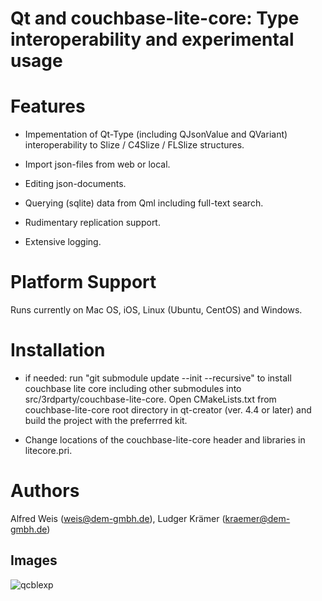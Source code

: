 # Qt and couchbase-lite-core: Type interoperability and experimental usage


# Features

* Impementation of Qt-Type (including QJsonValue and QVariant) interoperability to Slize / C4Slize / FLSlize structures.

* Import json-files from web or local.

* Editing json-documents.

* Querying (sqlite) data from Qml including full-text search.

* Rudimentary replication support.

* Extensive logging.

# Platform Support

Runs currently on Mac OS, iOS, Linux (Ubuntu, CentOS) and Windows.

# Installation

* if needed: run "git submodule update --init --recursive" to install couchbase lite core including other submodules
into src/3rdparty/couchbase-lite-core.
Open CMakeLists.txt from couchbase-lite-core root directory in qt-creator (ver. 4.4 or later) and build the project
with the preferrred kit.

* Change locations of the couchbase-lite-core header and libraries in litecore.pri.



# Authors

Alfred Weis (weis@dem-gmbh.de), Ludger Krämer (kraemer@dem-gmbh.de)

## Images
![qcblexp](https://user-images.githubusercontent.com/180036/30911529-420af994-a389-11e7-9ac6-092bd2bcc319.png)

